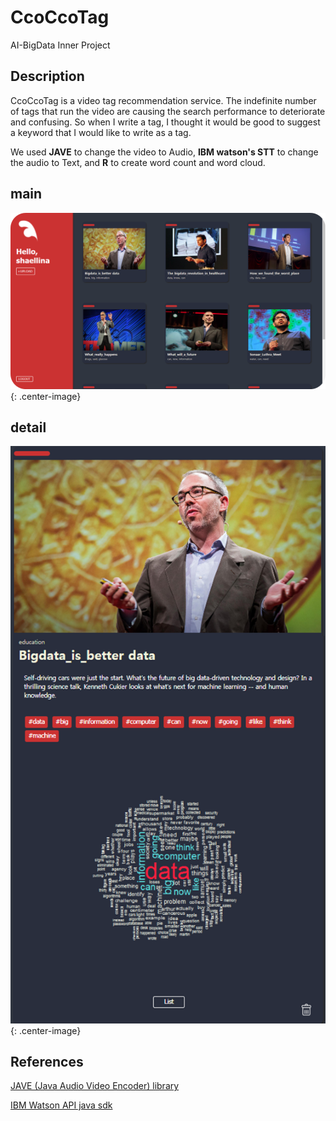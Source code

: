 # CcoCcoTag
AI-BigData Inner Project

## Description
CcoCcoTag is a video tag recommendation service.
The indefinite number of tags that run the video are causing the search performance to deteriorate and confusing. 
So when I write a tag, I thought it would be good to suggest a keyword that I would like to write as a tag.

We used **JAVE** to change the video to Audio, **IBM watson's STT** to change the audio to Text, and **R** to create word count and word cloud.

## main
![Image](./Image/main.png){: .center-image}

## detail
![Image](./Image/detail.png){: .center-image}


## References

[JAVE (Java Audio Video Encoder) library](http://www.sauronsoftware.it/projects/jave)

[IBM Watson API java sdk](https://github.com/watson-developer-cloud/java-sdk)
